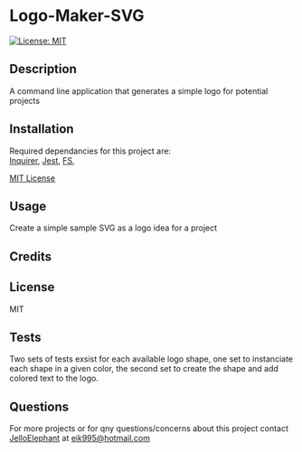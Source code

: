 # Logo-Maker-SVG
[![License: MIT](https://img.shields.io/badge/License-MIT-yellow.svg)](https://opensource.org/licenses/MIT)
## Description
A command line application that generates a simple logo for potential projects

## Installation
Required dependancies for this project are:  
[Inquirer](https://www.npmjs.com/package/inquirer),
[Jest](https://jestjs.io/),
[FS](https://jestjs.io/),

[MIT License](https://choosealicense.com/licenses/mit/)

## Usage
Create a simple sample SVG as a logo idea for a project

## Credits


## License
MIT

## Tests
Two sets of tests exsist for each available logo shape, one set to instanciate each shape in a given color, the second set to create the shape and add colored text to the logo.

## Questions
For more projects or for qny questions/concerns about this project contact [JelloElephant](https://github.com/JelloElephant) at [eik995@hotmail.com](eik995@hotmail.com)

